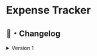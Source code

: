 # Expense Tracker

## <a id="Changelog"></a>📝・Changelog
<details>
  <summary>Version 1</summary>

    
    [Version 1.0.0]
        - Added Login System
        - Added Blocking system for when user inserts wrong pin 5 times in a row. Each time user goes to blocking area, the blocking time doubles.
        - Added Static Methods for code optimization
        - Configuration File located in %temp% "FileManagement.cfg"
    

</details>
